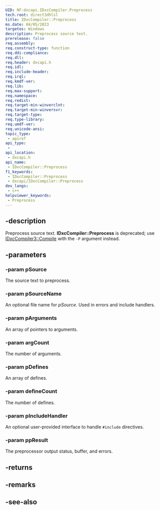 ```yaml
---
UID: NF:dxcapi.IDxcCompiler.Preprocess
tech.root: direct3dhlsl
title: IDxcCompiler::Preprocess
ms.date: 04/05/2023
targetos: Windows
description: Preprocess source text.
prerelease: false
req.assembly: 
req.construct-type: function
req.ddi-compliance: 
req.dll: 
req.header: dxcapi.h
req.idl: 
req.include-header: 
req.irql: 
req.kmdf-ver: 
req.lib: 
req.max-support: 
req.namespace: 
req.redist: 
req.target-min-winverclnt: 
req.target-min-winversvr: 
req.target-type: 
req.type-library: 
req.umdf-ver: 
req.unicode-ansi: 
topic_type:
 - apiref
api_type:
 - 
api_location:
 - dxcapi.h
api_name:
 - IDxcCompiler::Preprocess
f1_keywords:
 - IDxcCompiler::Preprocess
 - dxcapi/IDxcCompiler::Preprocess
dev_langs:
 - c++
helpviewer_keywords:
 - Preprocess
---
```


## -description

Preprocess source text. **IDxcCompiler::Preprocess** is deprecated; use [IDxcCompiler3::Compile](./nf-dxcapi-idxccompiler3-compile) with the `-P` argument instead.

## -parameters

### -param pSource

The source text to preprocess.

### -param pSourceName

An optional file name for *pSource*. Used in errors and include handlers.

### -param pArguments

An array of pointers to arguments.

### -param argCount

The number of arguments.

### -param pDefines

An array of defines.

### -param defineCount

The number of defines.

### -param pIncludeHandler

An optional user-provided interface to handle `#include` directives.

### -param ppResult

The preprocessor output status, buffer, and errors.

## -returns

## -remarks

## -see-also
